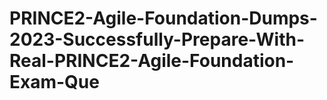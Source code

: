 # PRINCE2-Agile-Foundation-Dumps-2023-Successfully-Prepare-With-Real-PRINCE2-Agile-Foundation-Exam-Que